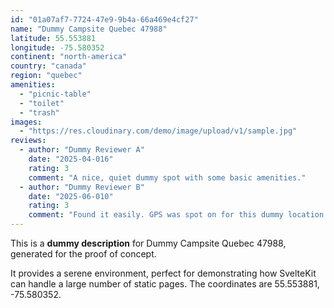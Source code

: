 ```yaml
---
id: "01a07af7-7724-47e9-9b4a-66a469e4cf27"
name: "Dummy Campsite Quebec 47988"
latitude: 55.553881
longitude: -75.580352
continent: "north-america"
country: "canada"
region: "quebec"
amenities:
  - "picnic-table"
  - "toilet"
  - "trash"
images:
  - "https://res.cloudinary.com/demo/image/upload/v1/sample.jpg"
reviews:
  - author: "Dummy Reviewer A"
    date: "2025-04-016"
    rating: 3
    comment: "A nice, quiet dummy spot with some basic amenities."
  - author: "Dummy Reviewer B"
    date: "2025-06-010"
    rating: 3
    comment: "Found it easily. GPS was spot on for this dummy location."
---
```


This is a **dummy description** for Dummy Campsite Quebec 47988, generated for the proof of concept.

It provides a serene environment, perfect for demonstrating how SvelteKit can handle a large number of static pages. The coordinates are 55.553881, -75.580352.
